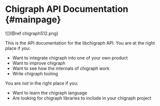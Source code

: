Chigraph API Documentation                    {#mainpage}
=========================

![](@ref chigraph512.png)

This is the API documentation for the libchigraph API. You are at the right place if you:

- Want to integrate chigraph into one of your own product
- Want to improve chigraph
- Want to see how the internals of chigraph work
- Write chigraph tooling

You are *not* in the right place if you:

- Want to learn the chigraph language
- Are looking for chigraph libraries to include in your chigraph project


